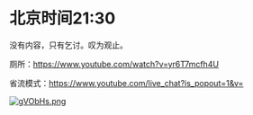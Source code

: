 # 北京时间21:30

没有内容，只有乞讨。叹为观止。

厕所：https://www.youtube.com/watch?v=yr6T7mcfh4U

省流模式：https://www.youtube.com/live_chat?is_popout=1&v=

[![gVObHs.png](https://z3.ax1x.com/2021/05/01/gVObHs.png)](https://imgtu.com/i/gVObHs)